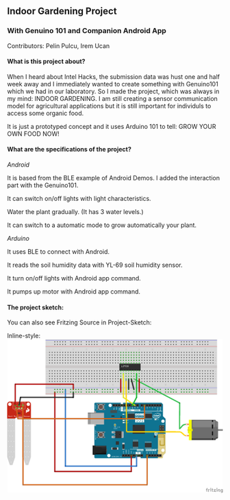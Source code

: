 ## Indoor Gardening Project
### With Genuino 101 and Companion Android App

Contributors: Pelin Pulcu, Irem Ucan

#### What is this project about?

When I heard about Intel Hacks, the submission data was hust one and half week away and I immediately wanted to create something with Genuino101 which we had in our laboratory. So I made the project, which was always in my mind: INDOOR GARDENING. I am still creating a sensor communication model for agricultural applications but it is still important for individuls to access some organic food. 

It is just a prototyped concept and it uses Arduino 101 to tell: GROW YOUR OWN FOOD NOW!

#### What are the specifications of the project?

_*Android*_

It is based from the BLE example of Android Demos. I added the interaction part with the Genuino101.

It can switch on/off lights with light characteristics.

Water the plant gradually. (It has 3 water levels.)

It can switch to a automatic mode to grow automatically your plant.


_*Arduino*_

It uses BLE to connect with Android.

It reads the soil humidity data with YL-69 soil humidity sensor.

It turn on/off lights with Android app command.

It pumps up motor with Android app command.

#### The project sketch:

You can also see Fritzing Source in Project-Sketch:

Inline-style: 
![alt text](./Project-Sketch/IndoorGardeningSketch_bb.png "Fritzing Sketch")